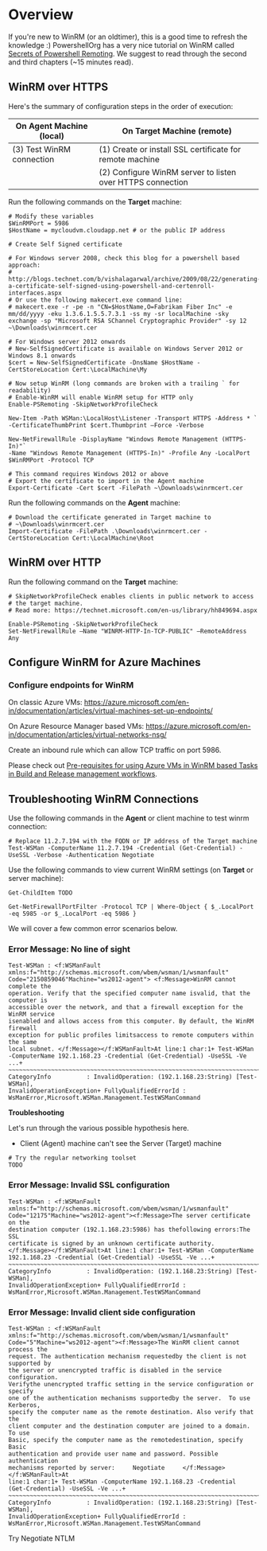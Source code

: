 # Overview
If you're new to WinRM (or an oldtimer), this is a good time to refresh the
knowledge :) PowershellOrg has a very nice tutorial on WinRM called [Secrets of
Powershell Remoting][SecretsOfPowershellRemoting]. We suggest to read through
the second and third chapters (~15 minutes read).

## WinRM over HTTPS
Here's the summary of configuration steps in the order of execution:

| On Agent Machine (local)  | On Target Machine (remote)                                 |
|---------------------------|------------------------------------------------------------|
| (3) Test WinRM connection | (1) Create or install SSL certificate for remote machine   |
|                           | (2) Configure WinRM server to listen over HTTPS connection |

Run the following commands on the **Target** machine:

```
# Modify these variables
$WinRMPort = 5986
$HostName = mycloudvm.cloudapp.net # or the public IP address

# Create Self Signed certificate

# For Windows server 2008, check this blog for a powershell based approach:
# http://blogs.technet.com/b/vishalagarwal/archive/2009/08/22/generating-a-certificate-self-signed-using-powershell-and-certenroll-interfaces.aspx
# Or use the following makecert.exe command line:
# makecert.exe -r -pe -n "CN=$HostName,O=Fabrikam Fiber Inc" -e mm/dd/yyyy -eku 1.3.6.1.5.5.7.3.1 -ss my -sr localMachine -sky exchange -sp "Microsoft RSA SChannel Cryptographic Provider" -sy 12 ~\Downloads\winrmcert.cer

# For Windows server 2012 onwards
# New-SelfSignedCertificate is available on Windows Server 2012 or Windows 8.1 onwards
$cert = New-SelfSignedCertificate -DnsName $HostName -CertStoreLocation Cert:\LocalMachine\My

# Now setup WinRM (long commands are broken with a trailing ` for readability)
# Enable-WinRM will enable WinRM setup for HTTP only
Enable-PSRemoting -SkipNetworkProfileCheck

New-Item -Path WSMan:\LocalHost\Listener -Transport HTTPS -Address * `
-CertificateThumbPrint $cert.Thumbprint –Force -Verbose

New-NetFirewallRule -DisplayName "Windows Remote Management (HTTPS-In)"`
-Name "Windows Remote Management (HTTPS-In)" -Profile Any -LocalPort $WinRMPort -Protocol TCP

# This command requires Windows 2012 or above
# Export the certificate to import in the Agent machine
Export-Certificate -Cert $cert -FilePath ~\Downloads\winrmcert.cer
```

Run the following commands on the **Agent** machine:
```
# Download the certificate generated in Target machine to
# ~\Downloads\winrmcert.cer
Import-Certificate -FilePath .\Downloads\winrmcert.cer -CertStoreLocation Cert:\LocalMachine\Root
```

## WinRM over HTTP
Run the following command on the **Target** machine:

```
# SkipNetworkProfileCheck enables clients in public network to access
# the target machine.
# Read more: https://technet.microsoft.com/en-us/library/hh849694.aspx

Enable-PSRemoting -SkipNetworkProfileCheck
Set-NetFirewallRule –Name "WINRM-HTTP-In-TCP-PUBLIC" –RemoteAddress Any
```

## Configure WinRM for Azure Machines

### Configure endpoints for WinRM
On classic Azure VMs: https://azure.microsoft.com/en-in/documentation/articles/virtual-machines-set-up-endpoints/

On Azure Resource Manager based VMs: https://azure.microsoft.com/en-in/documentation/articles/virtual-networks-nsg/

Create an inbound rule which can allow TCP traffic on port 5986.

Please check out [Pre-requisites for using Azure VMs in WinRM based Tasks in Build and Release management workflows](http://blogs.msdn.com/b/muthus_blog/archive/2015/11/04/pre-requisites-for-using-azure-vms-in-winrm-based-tasks-in-build-and-rm-workflows.aspx).

## Troubleshooting WinRM Connections
Use the following commands in the **Agent** or client machine to test winrm
connection:

```
# Replace 11.2.7.194 with the FQDN or IP address of the Target machine
Test-WSMan -ComputerName 11.2.7.194 -Credential (Get-Credential) -UseSSL -Verbose -Authentication Negotiate
```

Use the following commands to view current WinRM settings (on **Target** or
server machine):

```
Get-ChildItem TODO

Get-NetFirewallPortFilter -Protocol TCP | Where-Object { $_.LocalPort -eq 5985 -or $_.LocalPort -eq 5986 }
```

We will cover a few common error scenarios below.

### Error Message: No line of sight
```
Test-WSMan : <f:WSManFault
xmlns:f="http://schemas.microsoft.com/wbem/wsman/1/wsmanfault"
Code="2150859046"Machine="ws2012-agent"> <f:Message>WinRM cannot complete the
operation. Verify that the specified computer name isvalid, that the computer is
accessible over the network, and that a firewall exception for the WinRM service
isenabled and allows access from this computer. By default, the WinRM firewall
exception for public profiles limitsaccess to remote computers within the same
local subnet. </f:Message></f:WSManFault>At line:1 char:1+ Test-WSMan
-ComputerName 192.1.168.23 -Credential (Get-Credential) -UseSSL -Ve ...+
~~~~~~~~~~~~~~~~~~~~~~~~~~~~~~~~~~~~~~~~~~~~~~~~~~~~~~~~~~~~~~~~~~~~~~~~~~~~~~~~+
CategoryInfo          : InvalidOperation: (192.1.168.23:String) [Test-WSMan],
InvalidOperationException+ FullyQualifiedErrorId :
WsManError,Microsoft.WSMan.Management.TestWSManCommand
```

**Troubleshooting**

Let's run through the various possible hypothesis here.

* Client (Agent) machine can't see the Server (Target) machine

```
# Try the regular networking toolset
TODO
```

### Error Message: Invalid SSL configuration
```
Test-WSMan : <f:WSManFault
xmlns:f="http://schemas.microsoft.com/wbem/wsman/1/wsmanfault"
Code="12175"Machine="ws2012-agent"><f:Message>The server certificate on the
destination computer (192.1.168.23:5986) has thefollowing errors:The SSL
certificate is signed by an unknown certificate authority.
</f:Message></f:WSManFault>At line:1 char:1+ Test-WSMan -ComputerName
192.1.168.23 -Credential (Get-Credential) -UseSSL -Ve ...+
~~~~~~~~~~~~~~~~~~~~~~~~~~~~~~~~~~~~~~~~~~~~~~~~~~~~~~~~~~~~~~~~~~~~~~~~~~~~~~~~+
CategoryInfo          : InvalidOperation: (192.1.168.23:String) [Test-WSMan],
InvalidOperationException+ FullyQualifiedErrorId :
WsManError,Microsoft.WSMan.Management.TestWSManCommand 
```

### Error Message: Invalid client side configuration
```
Test-WSMan : <f:WSManFault
xmlns:f="http://schemas.microsoft.com/wbem/wsman/1/wsmanfault"
Code="5"Machine="ws2012-agent"><f:Message>The WinRM client cannot process the
request. The authentication mechanism requestedby the client is not supported by
the server or unencrypted traffic is disabled in the service configuration.
Verifythe unencrypted traffic setting in the service configuration or specify
one of the authentication mechanisms supportedby the server.  To use Kerberos,
specify the computer name as the remote destination. Also verify that the
client computer and the destination computer are joined to a domain. To use
Basic, specify the computer name as the remotedestination, specify Basic
authentication and provide user name and password. Possible authentication
mechanisms reported by server:     Negotiate     </f:Message></f:WSManFault>At
line:1 char:1+ Test-WSMan -ComputerName 192.1.168.23 -Credential
(Get-Credential) -UseSSL -Ve ...+
~~~~~~~~~~~~~~~~~~~~~~~~~~~~~~~~~~~~~~~~~~~~~~~~~~~~~~~~~~~~~~~~~~~~~~~~~~~~~~~~+
CategoryInfo          : InvalidOperation: (192.1.168.23:String) [Test-WSMan],
InvalidOperationException+ FullyQualifiedErrorId :
WsManError,Microsoft.WSMan.Management.TestWSManCommand
```

Try Negotiate NTLM


[DeployAzureResourceGroup]: https://github.com/Microsoft/vso-agent-tasks/tree/master/Tasks/DeployAzureResourceGroup
[PowerShellOnTargetMachines]: https://github.com/Microsoft/vso-agent-tasks/tree/master/Tasks/PowerShellOnTargetMachines
[Variables]: xxx
[Connection]: xxx
[SecretsOfPowershellRemoting]: https://www.penflip.com/powershellorg/secrets-of-powershell-remoting/blob/master/remoting-basics.txt
